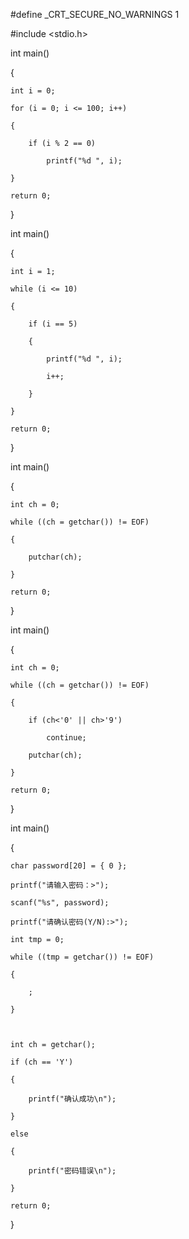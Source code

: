 #define _CRT_SECURE_NO_WARNINGS 1

#include <stdio.h>

int main()

{

	int i = 0;
  
	for (i = 0; i <= 100; i++)
  
	{
  
		if (i % 2 == 0)
    
			printf("%d ", i);
      
	}
  
	return 0;
  
}


int main()

{

	int i = 1;
  
	while (i <= 10)
  
	{
  
		if (i == 5)
    
		{
    
			printf("%d ", i);
      
			i++;
      
		}
    
	}
  
	return 0;
  
}



int main()

{

	int ch = 0;
  
	while ((ch = getchar()) != EOF)
  
	{
  
		putchar(ch);
    
	}
  
	return 0;
  
}


int main()

{

	int ch = 0;
  
	while ((ch = getchar()) != EOF)
  
	{
  
		if (ch<'0' || ch>'9')
    
			continue;
      
		putchar(ch);
    
	}
  
	return 0;
  
}


int main()

{

	char password[20] = { 0 };
  
	printf("请输入密码：>");
  
	scanf("%s", password);
  
	printf("请确认密码(Y/N):>");
  
	int tmp = 0;
  
	while ((tmp = getchar()) != EOF)
  
	{
  
		;
    
	}
  


	int ch = getchar();
  
	if (ch == 'Y')
  
	{
  
		printf("确认成功\n");
    
	}
  
	else
  
	{
  
		printf("密码错误\n");
    
	}
  
	return 0;
  
}


